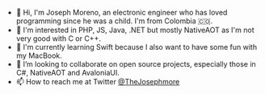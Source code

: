 - 👋 Hi, I'm Joseph Moreno, an electronic engineer who has loved programming since he was a child. I'm from Colombia 🇨🇴.
- 👀 I'm interested in PHP, JS, Java, .NET but mostly NativeAOT as I'm not very good with C or C++.
- 🌱 I'm currently learning Swift because I also want to have some fun with my MacBook.
- 💞️ I’m looking to collaborate on open source projects, especially those in C#, NativeAOT and AvaloniaUI.
- 📫 How to reach me at Twitter [@TheJosephmore](https://twitter.com/TheJosephmore)
<!---
josephmoresena/josephmoresena is a ✨ special ✨ repository because its `README.md` (this file) appears on your GitHub profile.
You can click the Preview link to take a look at your changes.
--->
